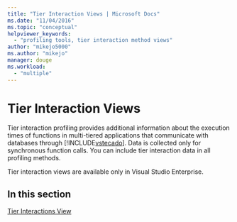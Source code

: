 ```yaml
---
title: "Tier Interaction Views | Microsoft Docs"
ms.date: "11/04/2016"
ms.topic: "conceptual"
helpviewer_keywords: 
  - "profiling tools, tier interaction method views"
author: "mikejo5000"
ms.author: "mikejo"
manager: douge
ms.workload: 
  - "multiple"
---
```

# Tier Interaction Views

Tier interaction profiling provides additional information about the execution times of functions in multi-tiered applications that communicate with databases through [!INCLUDE[vstecado](../data-tools/includes/vstecado_md.md)]. Data is collected only for synchronous function calls. You can include tier interaction data in all profiling methods.

Tier interaction views are available only in Visual Studio Enterprise.

## In this section

[Tier Interactions View](../profiling/tier-interactions-view.md)